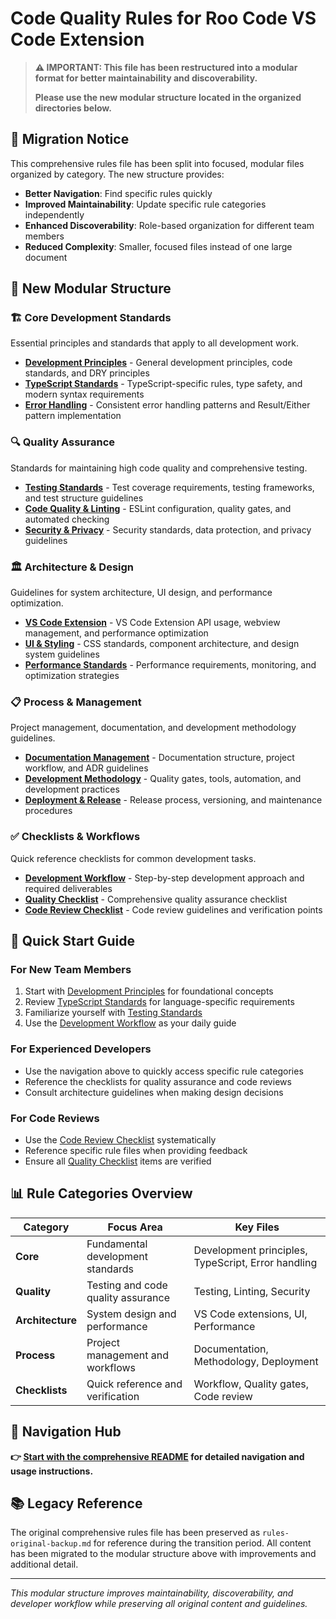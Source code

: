 # Code Quality Rules for Roo Code VS Code Extension

> **⚠️ IMPORTANT: This file has been restructured into a modular format for better maintainability and discoverability.**
>
> **Please use the new modular structure located in the organized directories below.**

## 🔄 Migration Notice

This comprehensive rules file has been split into focused, modular files organized by category. The new structure provides:

- **Better Navigation**: Find specific rules quickly
- **Improved Maintainability**: Update specific rule categories independently
- **Enhanced Discoverability**: Role-based organization for different team members
- **Reduced Complexity**: Smaller, focused files instead of one large document

## 📁 New Modular Structure

### 🏗️ Core Development Standards
Essential principles and standards that apply to all development work.

- **[Development Principles](core/development-principles.md)** - General development principles, code standards, and DRY principles
- **[TypeScript Standards](core/typescript-standards.md)** - TypeScript-specific rules, type safety, and modern syntax requirements
- **[Error Handling](core/error-handling.md)** - Consistent error handling patterns and Result/Either pattern implementation

### 🔍 Quality Assurance
Standards for maintaining high code quality and comprehensive testing.

- **[Testing Standards](quality/testing-standards.md)** - Test coverage requirements, testing frameworks, and test structure guidelines
- **[Code Quality & Linting](quality/code-quality-linting.md)** - ESLint configuration, quality gates, and automated checking
- **[Security & Privacy](quality/security-privacy.md)** - Security standards, data protection, and privacy guidelines

### 🏛️ Architecture & Design
Guidelines for system architecture, UI design, and performance optimization.

- **[VS Code Extension](architecture/vscode-extension.md)** - VS Code Extension API usage, webview management, and performance optimization
- **[UI & Styling](architecture/ui-styling.md)** - CSS standards, component architecture, and design system guidelines
- **[Performance Standards](architecture/performance.md)** - Performance requirements, monitoring, and optimization strategies

### 📋 Process & Management
Project management, documentation, and development methodology guidelines.

- **[Documentation Management](process/documentation-management.md)** - Documentation structure, project workflow, and ADR guidelines
- **[Development Methodology](process/development-methodology.md)** - Quality gates, tools, automation, and development practices
- **[Deployment & Release](process/deployment-release.md)** - Release process, versioning, and maintenance procedures

### ✅ Checklists & Workflows
Quick reference checklists for common development tasks.

- **[Development Workflow](checklists/development-workflow.md)** - Step-by-step development approach and required deliverables
- **[Quality Checklist](checklists/quality-checklist.md)** - Comprehensive quality assurance checklist
- **[Code Review Checklist](checklists/code-review-checklist.md)** - Code review guidelines and verification points

## 🚀 Quick Start Guide

### For New Team Members
1. Start with [Development Principles](core/development-principles.md) for foundational concepts
2. Review [TypeScript Standards](core/typescript-standards.md) for language-specific requirements
3. Familiarize yourself with [Testing Standards](quality/testing-standards.md)
4. Use the [Development Workflow](checklists/development-workflow.md) as your daily guide

### For Experienced Developers
- Use the navigation above to quickly access specific rule categories
- Reference the checklists for quality assurance and code reviews
- Consult architecture guidelines when making design decisions

### For Code Reviews
- Use the [Code Review Checklist](checklists/code-review-checklist.md) systematically
- Reference specific rule files when providing feedback
- Ensure all [Quality Checklist](checklists/quality-checklist.md) items are verified

## 📊 Rule Categories Overview

| Category | Focus Area | Key Files |
|----------|------------|-----------|
| **Core** | Fundamental development standards | Development principles, TypeScript, Error handling |
| **Quality** | Testing and code quality assurance | Testing, Linting, Security |
| **Architecture** | System design and performance | VS Code extensions, UI, Performance |
| **Process** | Project management and workflows | Documentation, Methodology, Deployment |
| **Checklists** | Quick reference and verification | Workflow, Quality gates, Code review |

## 🔗 Navigation Hub

**👉 [Start with the comprehensive README](README.md) for detailed navigation and usage instructions.**

## 📚 Legacy Reference

The original comprehensive rules file has been preserved as `rules-original-backup.md` for reference during the transition period. All content has been migrated to the modular structure above with improvements and additional detail.

---

*This modular structure improves maintainability, discoverability, and developer workflow while preserving all original content and guidelines.*
